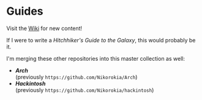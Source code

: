 # Guides

Visit the [Wiki](https://github.com/Nikorokia/guides/wiki) for new content!

If I were to write a _Hitchhiker's Guide to the Galaxy_, this would probably be it.

I'm merging these other repositories into this master collection as well:
- _**Arch**_  
    (previously `https://github.com/Nikorokia/Arch`)  
- _**Hackintosh**_  
    (previously `https://github.com/Nikorokia/hackintosh`)  
